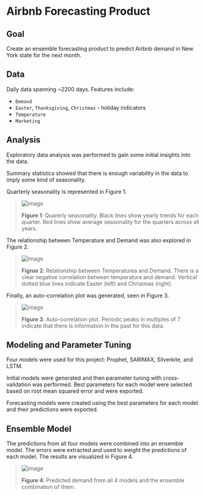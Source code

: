 # Airbnb Forecasting Product

## Goal
Create an ensemble forecasting product to predict Airbnb demand in New York state for the next month.

## Data
Daily data spanning ~2200 days. Features include:
* `Demand`
* `Easter`, `Thanksgiving`, `Christmas` - holiday indicators
* `Temperature`
* `Marketing`

## Analysis
Exploratory data analysis was performed to gain some initial insights into the data.

Summary statistics showed that there is enough variability in the data to imply some kind of seasonality.

Quarterly seasonality is represented in Figure 1.

> ![image](https://github.com/nwferreri/airbnb-forecasting/assets/112211174/39933e97-18e4-489a-8ba5-d966e31c0d29)
>
> **Figure 1**: Quarerly seasonality. Black lines show yearly trends for each quarter. Red lines show average seasonality for the quarters across all years.

The relationship between Temperature and Demand was also explored in Figure 2.

> ![image](https://github.com/nwferreri/airbnb-forecasting/assets/112211174/de97cdfb-e5b2-4259-9651-e4031accb40c)
>
> **Figrue 2**: Relationship between Temperaturea and Demand. There is a clear negative correlation between temperature and demand. Vertical dotted blue lines indicate Easter (left) and Christmas (right).

Finally, an auto-correlation plot was generated, seen in Figure 3.

> ![image](https://github.com/nwferreri/airbnb-forecasting/assets/112211174/c4b323de-00f4-40e7-8116-7af9f026cbc4)
>
> **Figure 3**: Auto-correlation plot. Periodic peaks in multiples of 7 indicate that there is information in the past for this data.

## Modeling and Parameter Tuning
Four models were used for this project: Prophet, SARIMAX, Silverkite, and LSTM.

Initial models were generated and then parameter tuning with cross-validation was performed. Best parameters for each model were selected based on root mean squared error and were exported.

Forecasting models were created using the best parameters for each model and their predictions were exported.

## Ensemble Model
The predictions from all four models were combined into an ensemble model. The errors were extracted and used to weight the predictions of each model. The results are visualized in Figure 4.

> ![image](https://github.com/nwferreri/airbnb-forecasting/assets/112211174/8cc9987f-ed0a-4cb9-88ec-912fde8c4fa0)
>
> **Figure 4**: Predicted demand from all 4 models and the ensemble combination of them.
